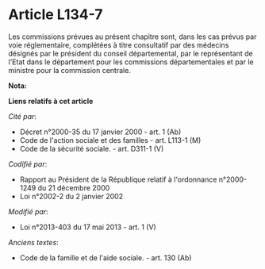# Article L134-7

Les commissions prévues au présent chapitre sont, dans les cas prévus par voie réglementaire, complétées à titre consultatif
par des médecins désignés par le président du conseil départemental, par le représentant de l'Etat dans le département pour
les commissions départementales et par le ministre pour la commission centrale.

**Nota:**



**Liens relatifs à cet article**

_Cité par_:

  - Décret n°2000-35 du 17 janvier 2000 - art. 1 (Ab)
  - Code de l'action sociale et des familles - art. L113-1 (M)
  - Code de la sécurité sociale. - art. D311-1 (V)

_Codifié par_:

  - Rapport au Président de la République relatif à l'ordonnance n°2000-1249 du 21 décembre 2000
  - Loi n°2002-2 du 2 janvier 2002

_Modifié par_:

  - Loi n°2013-403 du 17 mai 2013 - art. 1 (V)

_Anciens textes_:

  - Code de la famille et de l'aide sociale. - art. 130 (Ab)

